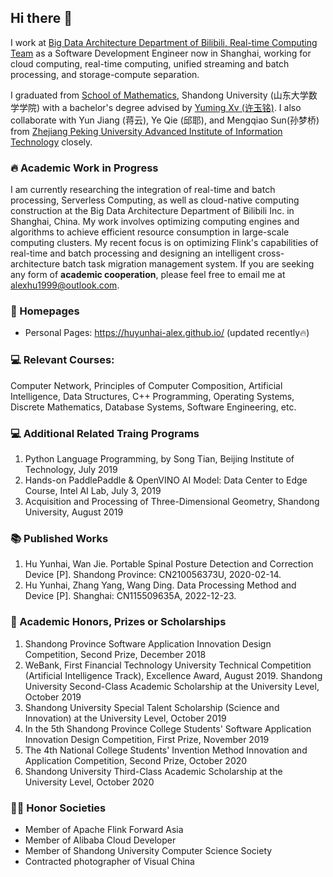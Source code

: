 ## Hi there 👋

I work at [Big Data Architecture Department of Bilibili, Real-time Computing Team](https://ir.bilibili.com/) as a Software Development Engineer now in Shanghai, working for cloud computing, real-time computing, unified streaming and batch processing, and storage-compute separation.

I graduated from [School of Mathematics](https://www.math.sdu.edu.cn/), Shandong University (山东大学数学学院) with a bachelor's degree advised by [Yuming Xv (许玉铭)](https://www.math.sdu.edu.cn/info/1084/3603.htm). I also collaborate with Yun Jiang (蒋云), Ye Qie (邱耶), and Mengqiao Sun(孙梦桥) from  [Zhejiang Peking University Advanced Institute of Information Technology](https://www.aiit.org.cn/) closely. 

### 🔥 Academic Work in Progress

I am currently researching the integration of real-time and batch processing, Serverless Computing, as well as cloud-native computing construction at the Big Data Architecture Department of Bilibili Inc. in Shanghai, China. My work involves optimizing computing engines and algorithms to achieve efficient resource consumption in large-scale computing clusters. My recent focus is on optimizing Flink's capabilities of real-time and batch processing and designing an intelligent cross-architecture batch task migration management system. If you are seeking any form of **academic cooperation**, please feel free to email me at [alexhu1999@outlook.com](alexhu1999@outlook.com).

### 📎 Homepages

-   Personal Pages: https://huyunhai-alex.github.io/ (updated recently🔥)

### 💻 Relevant Courses: 

Computer Network, Principles of Computer Composition, Artificial Intelligence, Data Structures, C++ Programming, Operating Systems, Discrete Mathematics, Database Systems, Software Engineering, etc.

### 💻 Additional Related Traing Programs

1.  Python Language Programming, by Song Tian, Beijing Institute of Technology, July 2019
2.  Hands-on PaddlePaddle & OpenVINO AI Model: Data Center to Edge Course, Intel AI Lab, July 3, 2019
3.  Acquisition and Processing of Three-Dimensional Geometry, Shandong University, August 2019

### 📚 Published Works

1.  Hu Yunhai, Wan Jie. Portable Spinal Posture Detection and Correction Device [P]. Shandong Province: CN210056373U, 2020-02-14.
2.  Hu Yunhai, Zhang Yang, Wang Ding. Data Processing Method and Device [P]. Shanghai: CN115509635A, 2022-12-23.

### 🎉 Academic Honors, Prizes or Scholarships 

1.  Shandong Province Software Application Innovation Design Competition, Second Prize, December 2018
2.  WeBank, First Financial Technology University Technical Competition (Artificial Intelligence Track), Excellence Award, August 2019.
     Shandong University Second-Class Academic Scholarship at the University Level, October 2019 
3.  Shandong University Special Talent Scholarship (Science and Innovation) at the University Level, October 2019
4.  In the 5th Shandong Province College Students' Software Application Innovation Design Competition, First Prize, November 2019
5.  The 4th National College Students' Invention Method Innovation and Application Competition, Second Prize, October 2020
6.  Shandong University Third-Class Academic Scholarship at the University Level, October 2020

### 🧑‍🎨 Honor Societies

-   Member of Apache Flink Forward Asia 
-   Member of Alibaba Cloud Developer 
-   Member of Shandong University Computer Science Society
-   Contracted photographer of Visual China
